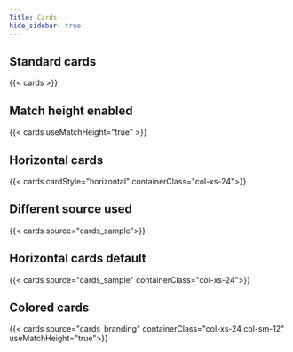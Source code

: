 ```yaml
---
Title: Cards
hide_sidebar: true
---
```


## Standard cards
{{< cards >}}

## Match height enabled
{{< cards useMatchHeight="true" >}}

## Horizontal cards
{{< cards cardStyle="horizontal" containerClass="col-xs-24">}}

## Different source used
{{< cards source="cards_sample">}}

## Horizontal cards default
{{< cards source="cards_sample" containerClass="col-xs-24">}}

## Colored cards
{{< cards source="cards_branding" containerClass="col-xs-24 col-sm-12" useMatchHeight="true">}}